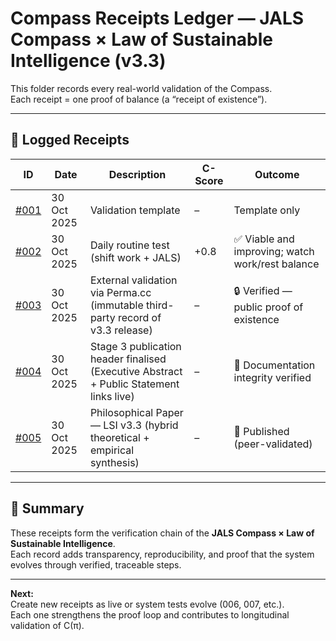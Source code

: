 # Compass Receipts Ledger — JALS Compass × Law of Sustainable Intelligence (v3.3)

This folder records every real-world validation of the Compass.  
Each receipt = one proof of balance (a “receipt of existence”).

---

## 🧾 Logged Receipts

| ID | Date | Description | C-Score | Outcome |
|----|------|--------------|---------|----------|
| [#001](compass_receipt_001.md) | 30 Oct 2025 | Validation template | – | Template only |
| [#002](compass_receipt_002.md) | 30 Oct 2025 | Daily routine test (shift work + JALS) | +0.8 | ✅ Viable and improving; watch work/rest balance |
| [#003](compass_receipt_003.md) | 30 Oct 2025 | External validation via Perma.cc (immutable third-party record of v3.3 release) | – | 🔒 Verified — public proof of existence |
| [#004](compass_receipt_004.md) | 30 Oct 2025 | Stage 3 publication header finalised (Executive Abstract + Public Statement links live) | – | 🧾 Documentation integrity verified |
| [#005](compass_receipt_005.md) | 30 Oct 2025 | Philosophical Paper — LSI v3.3 (hybrid theoretical + empirical synthesis) | – | 📘 Published (peer-validated) |

---

## 🧭 Summary

These receipts form the verification chain of the **JALS Compass × Law of Sustainable Intelligence**.  
Each record adds transparency, reproducibility, and proof that the system evolves through verified, traceable steps.

---

**Next:**  
Create new receipts as live or system tests evolve (006, 007, etc.).  
Each one strengthens the proof loop and contributes to longitudinal validation of C(π).
